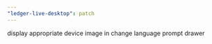 ```yaml
---
"ledger-live-desktop": patch
---
```


display appropriate device image in change language prompt drawer
